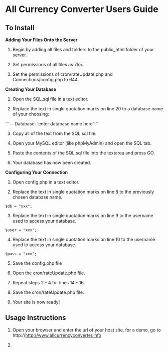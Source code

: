 All Currency Converter Users Guide
============================================
 
To Install 
---------------------
**Adding Your Files Onto the Server**

1. Begin by adding all files and folders to the public_html folder of your server.

2. Set permissions of all files as 755.

3. Set the permissions of cron/rateUpdate.php and Connections/config.php to 644.

**Creating Your Database**

1. Open the SQL.sql file in a text editor.

2. Replace the text in single quotation marks on line 20 to a database name of your choosing:

 ```-- Database: `enter database name here````
 
3. Copy all of the text from the SQL.sql file.

4. Open your MySQL editor (like phpMyAdmin) and open the SQL tab.

5. Paste the contents of the SQL.sql file into the textarea and press GO.

6. Your database has now been created.

**Configuring Your Connection**

1. Open config.php in a text editor.

2. Replace the text in single quotation marks on line 8 to the previously chosen database name.

 ```$db = "xxx";```
 
3. Replace the text in single quotation marks on line 9 to the username used to access your database.

 ```$user = "xxx";```
 
4. Replace the text in single quotation marks on line 10 to the username used to access your database.

 ```$pass = "xxx";```
 
5. Save the config.php file

6. Open the cron/rateUpdate.php file.

7. Repeat steps 2 - 4 for lines 14 - 16.

8. Save the cron/rateUpdate.php file.

9. Your site is now ready! 


Usage Instructions
---------------------
1. Open your browser and enter the url of your host site, for a demo, go to http://http://www.allcurrencyconverter.info

2. 
